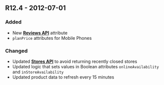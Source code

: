 ## R12.4 - 2012-07-01
### Added
- New **[Reviews API](https://bestbuyapis.github.io/api-documentation/#reviews-api)** attribute
- `planPrice` attributes for Mobile Phones

### Changed
- Updated **[Stores API](https://bestbuyapis.github.io/api-documentation/#stores-api)** to avoid returning recently closed stores
- Updated logic that sets values in Boolean attributes `onlineAvailability` and `inStoreAvailability`
- Updated product data to refresh every 15 minutes
